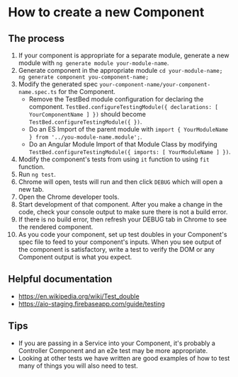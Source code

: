 # How to create a new Component

## The process
1. If your component is appropriate for a separate module, generate a new module with `ng generate module your-module-name`.
1. Generate component in the appropriate module `cd your-module-name; ng generate component you-component-name;`
1. Modify the generated spec `your-component-name/your-component-name.spec.ts` for the Component.
    - Remove the TestBed module configuration for declaring the component. `TestBed.configureTestingModule({ declarations: [ YourComponentName ] })` should become `TestBed.configureTestingModule({ })`.
    - Do an ES Import of the parent module with `import { YourModuleName } from '../you-module-name.module';`.
    - Do an Angular Module Import of that Module Class by modifying `TestBed.configureTestingModule({ imports: [ YourModuleName ] })`.
1. Modify the component's tests from using `it` function to using `fit` function.
1. Run `ng test`.
1. Chrome will open, tests will run and then click `DEBUG` which will open a new tab.
1. Open the Chrome developer tools.
1. Start development of that component. After you make a change in the code, check your console output to make sure there is not a build error.
1. If there is no build error, then refresh your DEBUG tab in Chrome to see the rendered component.
1. As you code your component, set up test doubles in your Component's spec file to feed to your component's inputs. When you see output of the component is satisfactory, write a test to verify the DOM or any Component output is what you expect.

## Helpful documentation
- https://en.wikipedia.org/wiki/Test_double
- https://aio-staging.firebaseapp.com/guide/testing

## Tips
- If you are passing in a Service into your Component, it's probably a Controller Component and an e2e test may be more appropriate.
- Looking at other tests we have written are good examples of how to test many of things you will also need to test.

